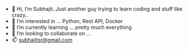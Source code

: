 - 👋 Hi, I’m Subhajit..Just another guy trying to learn coding and stuff like crazy..
- 👀 I’m interested in ... Python, Rest API, Docker
- 🌱 I’m currently learning ... pretty much everything
- 💞️ I’m looking to collaborate on ...
- 📫 subhajitsr@gmail.com

<!---
subhajitsr/subhajitsr is a ✨ special ✨ repository because its `README.md` (this file) appears on your GitHub profile.
You can click the Preview link to take a look at your changes.
--->
